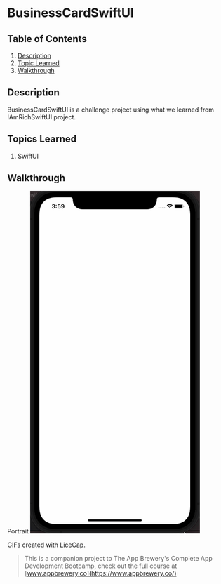 # BusinessCardSwiftUI

## Table of Contents
1. [Description](#Description)
2. [Topic Learned](#Topics-Learned)
3. [Walkthrough](#Walkthrough)

## Description
BusinessCardSwiftUI is a challenge project using what we learned from IAmRichSwiftUI project. 

## Topics Learned
1. SwiftUI

## Walkthrough

Portrait
![](Documentation/BusinessCardSwiftUI.gif) 

GIFs created with [LiceCap](http://www.cockos.com/licecap/).

>This is a companion project to The App Brewery's Complete App Development Bootcamp, check out the full course at [www.appbrewery.co](https://www.appbrewery.co/)
